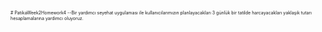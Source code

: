 <span style="font-size:0.5em;"> # PatikaWeek2Homework4 --Bir yardımcı seyehat uygulaması ile kullanıcılarımızın planlayacakları 3 günlük bir tatilde harcayacakları yaklaşık tutarı hesaplamalarına yardımcı oluyoruz.</span>
